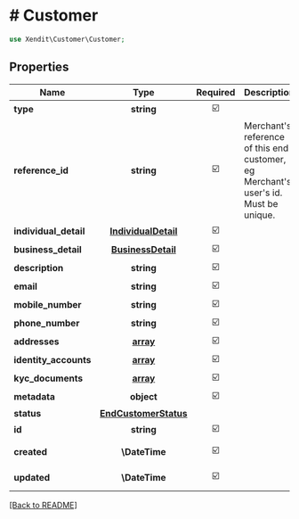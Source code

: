 # # Customer


```php
use Xendit\Customer\Customer;
```

## Properties

| Name | Type | Required | Description | Examples |
|------------|:-------------:|:-------------:|-------------|:-------------:|
| **type** | **string** | ☑️ |  | null |
| **reference_id** | **string** | ☑️ | Merchant&#39;s reference of this end customer, eg Merchant&#39;s user&#39;s id. Must be unique. | null |
| **individual_detail** | [**IndividualDetail**](IndividualDetail.md) | ☑️ |  | null |
| **business_detail** | [**BusinessDetail**](BusinessDetail.md) | ☑️ |  | null |
| **description** | **string** | ☑️ |  | null |
| **email** | **string** | ☑️ |  | info@xendit.co |
| **mobile_number** | **string** | ☑️ |  | +6281295412345 |
| **phone_number** | **string** | ☑️ |  | +6281295412345 |
| **addresses** | [**array**](Address.md) | ☑️ |  | null |
| **identity_accounts** | [**array**](IdentityAccountResponse.md) | ☑️ |  | null |
| **kyc_documents** | [**array**](KYCDocumentResponse.md) | ☑️ |  | null |
| **metadata** | **object** | ☑️ |  | null |
| **status** | [**EndCustomerStatus**](EndCustomerStatus.md) |  |  | null |
| **id** | **string** | ☑️ |  | null |
| **created** | **\DateTime** | ☑️ |  | 2016-08-29T09:12:33.001Z |
| **updated** | **\DateTime** | ☑️ |  | 2016-08-29T09:12:33.001Z |


[[Back to README]](../../README.md)
